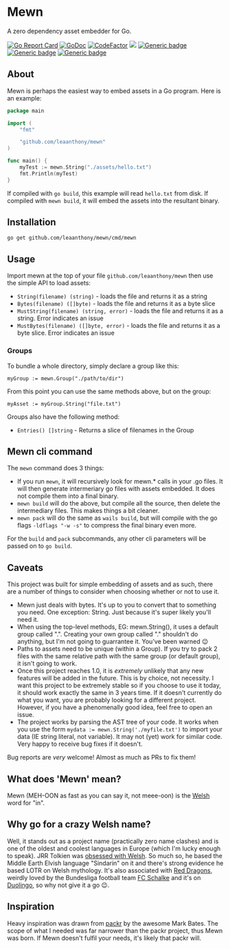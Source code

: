 # Mewn

A zero dependency asset embedder for Go.

[![Go Report Card](https://goreportcard.com/badge/github.com/leaanthony/mewn)](https://goreportcard.com/report/github.com/leaanthony/mewn) [![GoDoc](https://img.shields.io/badge/godoc-reference-blue.svg)](http://godoc.org/github.com/leaanthony/mewn) [![CodeFactor](https://www.codefactor.io/repository/github/leaanthony/mewn/badge)](https://www.codefactor.io/repository/github/leaanthony/mewn) ![](https://img.shields.io/bower/l/svg)
[![Generic badge](https://img.shields.io/badge/MacOS-Supported-Green.svg?style=flat)](https://github.com/leaanthony/mewn/)
[![Generic badge](https://img.shields.io/badge/Linux-Supported-Green.svg?style=flat)](https://github.com/leaanthony/mewn/)
[![Generic badge](https://img.shields.io/badge/Windows-Supported-Green.svg?style=flat)](https://github.com/leaanthony/mewn/)

## About

Mewn is perhaps the easiest way to embed assets in a Go program. Here is an example:

```Go
package main

import (
	"fmt"

	"github.com/leaanthony/mewn"
)

func main() {
	myTest := mewn.String("./assets/hello.txt")
	fmt.Println(myTest)
}
```

If compiled with `go build`, this example will read `hello.txt` from disk.
If compiled with `mewn build`, it will embed the assets into the resultant binary.

## Installation

`go get github.com/leaanthony/mewn/cmd/mewn`

## Usage

Import mewn at the top of your file `github.com/leaanthony/mewn` then use the simple API to load assets:

- `String(filename) (string)` - loads the file and returns it as a string
- `Bytes(filename) ([]byte)` - loads the file and returns it as a byte slice
- `MustString(filename) (string, error)` - loads the file and returns it as a string. Error indicates an issue
- `MustBytes(filename) ([]byte, error)` - loads the file and returns it as a byte slice. Error indicates an issue

### Groups

To bundle a whole directory, simply declare a group like this:

`myGroup := mewn.Group("./path/to/dir")`

From this point you can use the same methods above, but on the group:

`myAsset := myGroup.String("file.txt")`

Groups also have the following method:

  - `Entries() []string` - Returns a slice of filenames in the Group


## Mewn cli command

The `mewn` command does 3 things:

- If you run `mewn`, it will recursively look for mewn.\* calls in your .go files. It will then generate intermeriary go files with assets embedded. It does not compile them into a final binary.
- `mewn build` will do the above, but compile all the source, then delete the intermediary files. This makes things a bit cleaner.
- `mewn pack` will do the same as `wails build`, but will compile with the go flags `-ldflags "-w -s"` to compress the final binary even more.

For the `build` and `pack` subcommands, any other cli parameters will be passed on to `go build`.

## Caveats

This project was built for simple embedding of assets and as such, there are a number of things to consider when choosing whether or not to use it.

- Mewn just deals with bytes. It's up to you to convert that to something you need. One exception: String. Just because it's super likely you'll need it.
- When using the top-level methods, EG: mewn.String(), it uses a default group called ".". Creating your own group called "." shouldn't do anything, but I'm not going to guarrantee it. You've been warned 😉
- Paths to assets need to be unique (within a Group). If you try to pack 2 files with the same relative path with the same group (or default group), it isn't going to work. 
- Once this project reaches 1.0, it is _extremely_ unlikely that any new features will be added in the future. This is by choice, not necessity. I want this project to be extremely stable so if you choose to use it today, it should work exactly the same in 3 years time. If it doesn't currently do what you want, you are probably looking for a different project. However, if you have a phenomenally good idea, feel free to open an issue.
- The project works by parsing the AST tree of your code. It works when you use the form `mydata := mewn.String('./myfile.txt')` to import your data (IE string literal, not variable). It may not (yet) work for similar code. Very happy to receive bug fixes if it doesn't.

Bug reports are _very_ welcome! Almost as much as PRs to fix them!

## What does 'Mewn' mean?

Mewn (MEH-OON as fast as you can say it, not meee-oon) is the [Welsh](https://en.wikipedia.org/wiki/Welsh_language) word for "in".

## Why go for a crazy Welsh name?

Well, it stands out as a project name (practically zero name clashes) and is one of the oldest and coolest languages in Europe (which I'm lucky enough to speak). JRR Tolkien was [obsessed with Welsh](http://www.bbc.co.uk/guides/z2hthyc). So much so, he based the Middle Earth Elvish language "Sindarin" on it and there's strong evidence he based LOTR on Welsh mythology. It's also associated with [Red Dragons](https://en.wikipedia.org/wiki/Flag_of_Wales), weirdly loved by the Bundesliga football team [FC Schalke](https://twitter.com/s04_us) and it's on [Duolingo](https://www.duolingo.com/course/cy/en/Learn-Welsh), so why not give it a go 😉.

## Inspiration

Heavy inspiration was drawn from [packr](https://github.com/gobuffalo/packr) by the awesome Mark Bates. The scope of what I needed was far narrower than the packr project, thus Mewn was born. If Mewn doesn't fulfil your needs, it's likely that packr will.

